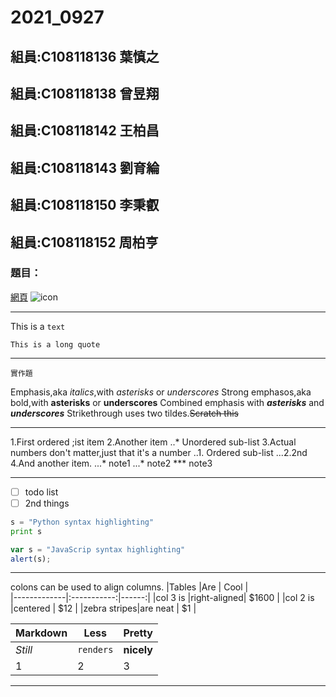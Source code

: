 # 2021_0927
## 組員:C108118136 葉慎之
## 組員:C108118138 曾昱翔
## 組員:C108118142 王柏昌
## 組員:C108118143 劉育綸
## 組員:C108118150 李秉叡
## 組員:C108118152 周柏亨
### 題目：
[網頁](https://www.youtube.com/channel/UC7iIGOn477JNYG7WcNDmStw)
![icon](https://images.blz-contentstack.com/v3/assets/bltc965041283bac56c/blt8f992062682fe586/5f7b2ef8ebec920d7046f5ce/logo-small.png)

---

This is a `text`
```
This is a long quote
```

---

`實作題`

Emphasis,aka *italics*,with *asterisks* or *underscores*
Strong emphasos,aka bold,with **asterisks** or **underscores**
Combined emphasis with ***asterisks*** and ***underscores***
Strikethrough uses two tildes.~~Scratch this~~

---

1.First ordered ;ist item
2.Another item
  ..* Unordered sub-list
3.Actual numbers don't matter,just that it's a number
  ..1. Ordered sub-list
  ...2.2nd
4.And another item.
  ...* note1
  ...* note2
  ***  note3

---
- [ ] todo list
- [ ] 2nd things
 
 ```python
 s = "Python syntax highlighting"
 print s
 ```
 
```javascript
var s = "JavaScrip syntax highlighting"
alert(s);
```
---
colons can be used to align columns.
|Tables       |Are          |  Cool |      
|-------------|:-----------:|------:|
|col 3 is     |right-aligned| $1600 |
|col 2 is     |centered     | $12   |
|zebra stripes|are neat     | $1    |

Markdown | Less | Pretty
--- | --- | ---
*Still* | `renders` | **nicely**
1 | 2 | 3
---
